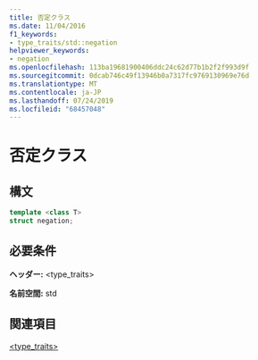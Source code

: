 ```yaml
---
title: 否定クラス
ms.date: 11/04/2016
f1_keywords:
- type_traits/std::negation
helpviewer_keywords:
- negation
ms.openlocfilehash: 113ba19681900406ddc24c62d77b1b2f2f993d9f
ms.sourcegitcommit: 0dcab746c49f13946b0a7317fc9769130969e76d
ms.translationtype: MT
ms.contentlocale: ja-JP
ms.lasthandoff: 07/24/2019
ms.locfileid: "68457048"
---
```

# <a name="negation-class"></a>否定クラス

## <a name="syntax"></a>構文

```cpp
template <class T>
struct negation;
```

## <a name="requirements"></a>必要条件

**ヘッダー:** \<type_traits>

**名前空間:** std

## <a name="see-also"></a>関連項目

[<type_traits>](../standard-library/type-traits.md)
